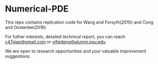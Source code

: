 # Numerical-PDE
This repo contains replication code for Wang and Forsyth(2010) and Cong and Oosterlee(2016)

For futher interests, detailed technical report, you can reach c47qian@gmail.com or yifeideng@alumni.psu.edu.

We are open to research opportunities and your valuable improvement suggestions.
